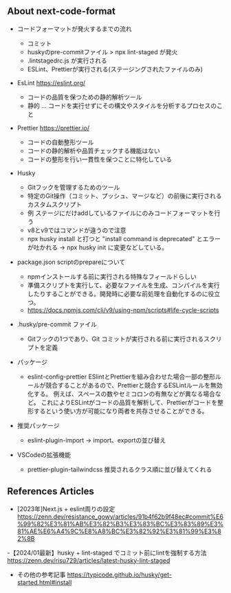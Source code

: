 
## About next-code-format
- コードフォーマットが発火するまでの流れ
  - コミット
  - huskyのpre-commitファイル > npx lint-staged が発火
  - .lintstagedrc.js が実行される
  - ESLint、Prettierが実行される(ステージングされたファイルのみ)


- EsLint https://eslint.org/
  - コードの品質を保つための静的解析ツール
  - 静的 ... コードを実行せずにその構文やスタイルを分析するプロセスのこと

- Prettier https://prettier.io/
  - コードの自動整形ツール
  - コードの静的解析や品質チェックする機能はない
  - コードの整形を行い一貫性を保つことに特化している

- Husky
  - Gitフックを管理するためのツール
  - 特定のGit操作（コミット、プッシュ、マージなど）の前後に実行されるカスタムスクリプト
  - 例 ステージにだけaddしているファイルにのみコードフォーマットを行う
  - v8とv9ではコマンドが違うので注意
   - npx husky install と打つと "install  command is deprecated" とエラーが吐かれる → npx husky init に変更などしている。

- package.json scriptのprepareについて
  - npmインストールする前に実行される特殊なフィールドらしい
  - 準備スクリプトを実行して、必要なファイルを生成、コンパイルを実行したりすることができる。開発時に必要な前処理を自動化するのに役立つ。
  - https://docs.npmjs.com/cli/v9/using-npm/scripts#life-cycle-scripts

- .husky/pre-commit ファイル
  - Gitフックの1つであり、Git コミットが実行される前に実行されるスクリプトを定義

- パッケージ
  - eslint-config-prettier
    ESlintとPrettierを組み合わせた場合一部の整形ルールが競合することがあるので、Prettierと競合するESLintルールを無効化する。
    例えば、スペースの数やセミコロンの有無などが異なる場合など。
    これによりESLintがコードの品質を解析して、Prettierがコードを整形するという使い方が可能になり両者を共存させることができる。
  
- 推奨パッケージ 
  - eslint-plugin-import → import、exportの並び替え

- VSCodeの拡張機能
  - prettier-plugin-tailwindcss
    推奨されるクラス順に並び替えてくれる

## References Articles

- [2023年]Next.js + eslint周りの設定
  https://zenn.dev/resistance_gowy/articles/91b4f62b9f48ec#commit%E6%99%82%E3%81%AB%E3%82%B3%E3%83%BC%E3%83%89%E3%81%AE%E6%A4%9C%E8%A8%BC%E3%82%92%E3%81%99%E3%82%8B
  
-【2024/01最新】husky + lint-staged でコミット前にlintを強制する方法
  https://zenn.dev/risu729/articles/latest-husky-lint-staged

- その他の参考記事
https://typicode.github.io/husky/get-started.html#install



